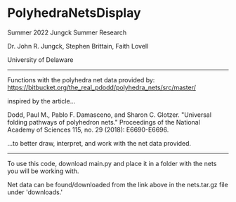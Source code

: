 # PolyhedraNetsDisplay
Summer 2022 Jungck Summer Research

Dr. John R. Jungck, Stephen Brittain, Faith Lovell

University of Delaware

*******

Functions with the polyhedra net data provided by: https://bitbucket.org/the_real_pdodd/polyhedra_nets/src/master/

inspired by the article...

Dodd, Paul M., Pablo F. Damasceno, and Sharon C. Glotzer. "Universal folding pathways of polyhedron nets."
Proceedings of the National Academy of Sciences 115, no. 29 (2018): E6690-E6696.

...to better draw, interpret, and work with the net data provided.

*******

To use this code, download main.py and place it in a folder with the nets you will be working with.

Net data can be found/downloaded from the link above in the nets.tar.gz file under 'downloads.'
